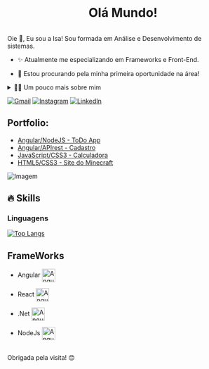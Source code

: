 <!--título-->
<div id="user-content-toc">
  <ul align="center">
    <summary><h1 style="display: inline-block">Olá Mundo!</h1></summary>
</div>

<!-- Presentation -->
<p>
  Oie 👋, Eu sou a Isa! Sou formada em Análise e Desenvolvimento de sistemas.

  - :sparkles: Atualmente me especializando em Frameworks e Front-End.

  - 🔭 Estou procurando pela minha primeira oportunidade na área!
</p>

<!-- Dropdown -->
<details>
  <summary>👩‍💻 Um pouco mais sobre mim</summary>

  - 💬 Eu tenho 21 anos, atualmente morando no Litoral de São Paulo. Tenho inglês avançado e experiências com AngularJS, ReactJS, Typescript e .Net. Eu também sou formada em Tecnologia da Informação pela Fortec.

  - 🌸 Eu gosto de ler, tanto livros, mangás, ou poesias, assim como também gosto de assistir animes, séries, filmes e jogar video games! Eu acredito que saber um pouco do pessoal, faz com que tenha uma percepção melhor da pessoa e a forma dela lida com os problemas. :3
</details>

<!-- Links -->
[![Gmail](https://img.shields.io/badge/Gmail-D14836?style=for-the-badge&logo=gmail&logoColor=white)](mailto:isabellymcd.dev@gmail.com)
[![Instagram](https://img.shields.io/badge/Instagram-E4405F?style=for-the-badge&logo=instagram&logoColor=white)](https://www.instagram.com/isabellyymacedo/)
[![LinkedIn](https://img.shields.io/badge/LinkedIn-0077B5?style=for-the-badge&logo=linkedin&logoColor=white)](https://www.linkedin.com/in/isabelly-macedo-0419a920b/)

<!-- Portfolio -->
## Portfolio:
- [Angular/NodeJS - ToDo App](https://github.com/isabellymacedo02/TODOapp.NODEjs)
- [Angular/APIrest - Cadastro](https://github.com/isabellymacedo02/Cadastro/tree/master)
- [JavaScript/CSS3 - Calculadora](https://github.com/isabellymacedo02/Calculador)
- [HTML5/CSS3 - Site do Minecraft](https://github.com/isabellymacedo02/Site-do-Mine)

<!-- GIF -->
<p align="left">
  <img align="center" src="https://media.giphy.com/media/9LZTcawH3mc8V2oUqk/giphy.gif" alt="Imagem">

</p>

## 🔥 Skills
### Linguagens
[![Top Langs](https://github-readme-stats.vercel.app/api/top-langs/?username=isabellymacedo02&layout=donut)](https://github.com/anuraghazra/github-readme-stats)

  </div>

## FrameWorks
- Angular  <img align="center" alt="Angular" height="30"  src="https://cdn.freebiesupply.com/logos/large/2x/angular-3-logo-png-transparent.png">
- React    <img align="center" alt="Angular" height="30"  src="https://cdn.iconscout.com/icon/free/png-256/free-react-3-1175109.png">
- .Net     <img align="center" alt="Angular" height="30"  src="https://icon-library.com/images/vb-net-icon/vb-net-icon-10.jpg">
- NodeJs    <img align="center" alt="Angular" height="30"  src="https://www.clipartmax.com/png/middle/87-879058_formation-node-js-node-js-logo-vector.png">

  </div>
<br>
  Obrigada pela visita! 😊
